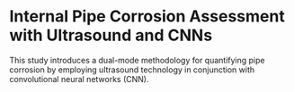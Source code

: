 # Internal Pipe Corrosion Assessment with Ultrasound and CNNs

This study introduces a dual-mode methodology for quantifying pipe corrosion by employing ultrasound technology in conjunction with convolutional neural networks (CNN).

